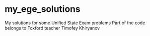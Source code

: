 # my_ege_solutions
My solutions for some Unified State Exam problems
Part of the code belongs to Foxford teacher Timofey Khiryanov
